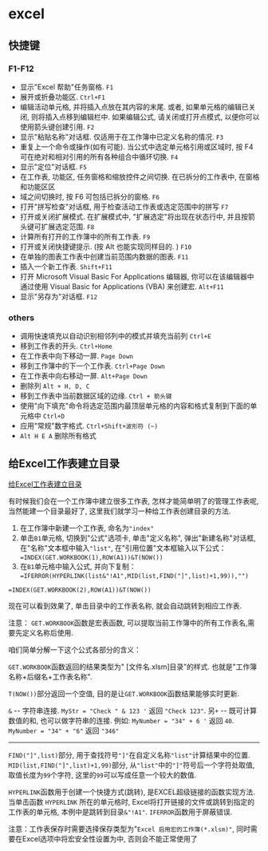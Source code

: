 # excel

## 快捷键

### F1-F12

+ 显示"Excel 帮助"任务窗格.  `F1`
+ 展开或折叠功能区. `Ctrl+F1`
+ 编辑活动单元格, 并将插入点放在其内容的末尾. 或者, 如果单元格的编辑已关闭, 则将插入点移到编辑栏中. 如果编辑公式, 请关闭或打开点模式, 以便你可以使用箭头键创建引用.  `F2`
+ 显示"粘贴名称"对话框. 仅适用于在工作簿中已定义名称的情况.  `F3`
+ 重复上一个命令或操作(如有可能). 当公式中选定单元格引用或区域时, 按 F4 可在绝对和相对引用的所有各种组合中循环切换.  `F4`
+ 显示"定位"对话框.    `F5`
+ 在工作表, 功能区, 任务窗格和缩放控件之间切换. 在已拆分的工作表中, 在窗格和功能区区
+ 域之间切换时, 按 F6 可包括已拆分的窗格.    `F6`
+ 打开"拼写检查"对话框, 用于检查活动工作表或选定范围中的拼写 `F7`
+ 打开或关闭扩展模式. 在扩展模式中, "扩展选定"将出现在状态行中, 并且按箭头键可扩展选定范围.  `F8`
+ 计算所有打开的工作簿中的所有工作表.    `F9`
+ 打开或关闭快捷键提示. (按 Alt 也能实现同样目的. )   `F10`
+ 在单独的图表工作表中创建当前范围内数据的图表.  `F11`
+ 插入一个新工作表.    `Shift+F11`
+ 打开 Microsoft Visual Basic For Applications 编辑器, 你可以在该编辑器中通过使用 Visual Basic for Applications (VBA) 来创建宏.    `Alt+F11`
+ 显示"另存为"对话框.    `F12`

### others

+ 调用快速填充以自动识别相邻列中的模式并填充当前列 `Ctrl+E`
+ 移到工作表的开头.    `Ctrl+Home`
+ 在工作表中向下移动一屏.   `Page Down`
+ 移到工作簿中的下一个工作表.    `Ctrl+Page Down`
+ 在工作表中向右移动一屏.    `Alt+Page Down`
+ 删除列   `Alt + H, D, C`
+ 移到工作表中当前数据区域的边缘.    `Ctrl + 箭头键`
+ 使用"向下填充"命令将选定范围内最顶层单元格的内容和格式复制到下面的单元格中 `Ctrl+D`
+ 应用"常规"数字格式.    `Ctrl+Shift+波形符 (~)`
+ `Alt H E A` 删除所有格式

## 给Excel工作表建立目录

[给Excel工作表建立目录](http://www.excelhome.net/lesson/article/excel/1533.html)

有时候我们会在一个工作簿中建立很多工作表, 怎样才能简单明了的管理工作表呢, 当然能建一个目录最好了, 这里我们就学习一种给工作表创建目录的方法. 

1. 在工作簿中新建一个工作表, 命名为`"index"`
2. 单击`B1`单元格, 切换到"公式"选项卡, 单击"定义名称", 
弹出"新建名称"对话框, 在"名称"文本框中输入`"list"`, 
在"引用位置"文本框输入以下公式：
`=INDEX(GET.WORKBOOK(1),ROW(A1))&T(NOW())`
3. 在`B1`单元格中输入公式, 并向下复制：
`=IFERROR(HYPERLINK(list&"!A1",MID(list,FIND("]",list)+1,99)),"")`

`=INDEX(GET.WORKBOOK(2),ROW(A1))&T(NOW())`

现在可以看到效果了, 单击目录中的工作表名称, 就会自动跳转到相应工作表. 

注意：
`GET.WORKBOOK`函数是宏表函数, 
可以提取当前工作簿中的所有工作表名,需要先定义名称后使用. 

咱们简单分解一下这个公式各部分的含义：

`GET.WORKBOOK`函数返回的结果类型为" [文件名.xlsm]目录"的样式. 
也就是"工作簿名称+后缀名+工作表名称". 

`T(NOW())`部分返回一个空值, 目的是让`GET.WORKBOOK`函数结果能够实时更新. 

`&` -- 字符串连接. `MyStr = "Check " & 123 '` 返回 `"Check 123"`. 
另`+` -- 既可计算数值的和, 也可以做字符串的连接. 
例如: `MyNumber = "34" + 6 '` 返回 `40`. 
`MyNumber = "34" + "6"` 返回 `"346"`

******
`FIND("]",list)`部分, 用于查找符号`"]"`在自定义名称`"list"`计算结果中的位置. 
`MID(list,FIND("]",list)+1,99)`部分, 从`"list"`中的`"]"`符号后一个字符处取值, 取值长度为`99`个字符, 这里的`99`可以写成任意一个较大的数值. 

`HYPERLINK`函数用于创建一个快捷方式(跳转), 是EXCEL超级链接的函数实现方法. 
当单击函数 `HYPERLINK` 所在的单元格时, Excel将打开链接的文件或跳转到指定的工作表的单元格, 本例中是跳转到目录`&"!A1"`. 
`IFERROR`函数用于屏蔽错误. 

注意：工作表保存时需要选择保存类型为"`Excel 启用宏的工作簿(*.xlsm)"`, 同时需要在Excel选项中将宏安全性设置为中, 否则会不能正常使用了
